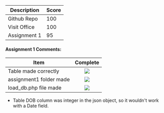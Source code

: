 | Description                             | Score |
|-----------------------------------------|-------|
| Github Repo                             |  100  |
| Visit Office                            |  100  |
| Assignment 1                            |  95   |


#### Assignment 1 Comments:

| Item                             | Complete |
|-----------------------------------------|:-------:|
| Table made correctly                    |  ![](http://f.cl.ly/items/2X473C1Q1F2x3S1E4231/wrong.gif)  |
| assignment1 folder made                 |  ![](http://f.cl.ly/items/3E231i211n2E042B1U3K/right.png)  |
| load_db.php file made                   |  ![](http://f.cl.ly/items/3E231i211n2E042B1U3K/right.png)  |

- Table DOB column was integer in the json object, so it wouldn't work with a Date field.
